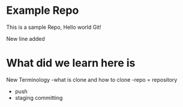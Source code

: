 # Example Repo
This is a sample Repo, Hello world Git!

New line added 
# What did we learn here is
New Terminology
-what is clone and how to clone
-repo = repository
- push
- staging committing 

